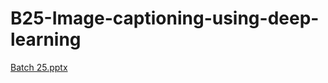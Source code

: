 # B25-Image-captioning-using-deep-learning

[Batch 25.pptx](https://github.com/Renu-G/B25-Image-captioning-using-deep-learning/files/8407074/Batch.25.pptx)
